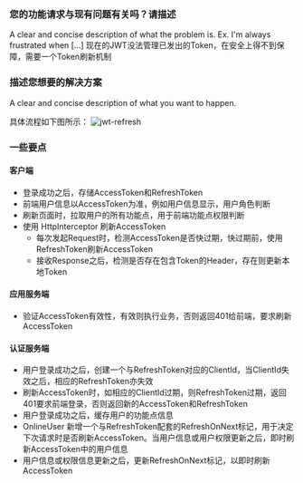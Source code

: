 ### 您的功能请求与现有问题有关吗？请描述
A clear and concise description of what the problem is. Ex. I'm always frustrated when [...]
现在的JWT没法管理已发出的Token，在安全上得不到保障，需要一个Token刷新机制

### 描述您想要的解决方案
A clear and concise description of what you want to happen.

具体流程如下图所示：
![jwt-refresh](https://user-images.githubusercontent.com/3930317/59324179-5b2a4200-8d10-11e9-8335-8fc101dd4bc1.png)

### 一些要点
#### 客户端
- 登录成功之后，存储AccessToken和RefreshToken
- 前端用户信息以AccessToken为准，例如用户信息显示，用户角色判断
- 刷新页面时，拉取用户的所有功能点，用于前端功能点权限判断
- 使用 HttpInterceptor 刷新AccessToken
  - 每次发起Request时，检测AccessToken是否快过期，快过期前，使用RefreshToken刷新AccessToken
  - 接收Response之后，检测是否存在包含Token的Header，存在则更新本地Token

#### 应用服务端
- 验证AccessToken有效性，有效则执行业务，否则返回401给前端，要求刷新AccessToken

#### 认证服务端
- 用户登录成功之后，创建一个与RefreshToken对应的ClientId，当ClientId失效之后，相应的RefreshToken亦失效
- 刷新AccessToken时，如相应的ClientId过期，则RefreshToken过期，返回401要求前端登录，否则返回新的AccessToken和RefreshToken
- 用户登录成功之后，缓存用户的功能点信息
- OnlineUser 新增一个与RefreshToken配套的RefreshOnNext标记，用于决定下次请求时是否刷新AccessToken。当用户信息或用户权限更新之后，即时刷新AccessToken中的用户信息
- 用户信息或权限信息更新之后，更新RefreshOnNext标记，以即时刷新AccessToken
